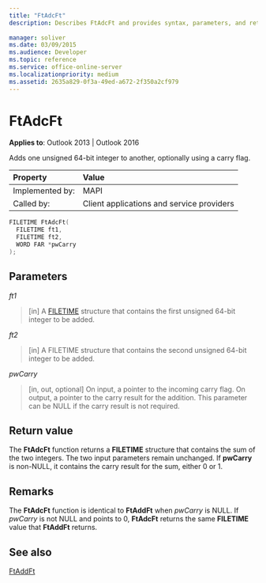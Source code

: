 ```yaml
---
title: "FtAdcFt"
description: Describes FtAdcFt and provides syntax, parameters, and return value.
 
manager: soliver
ms.date: 03/09/2015
ms.audience: Developer
ms.topic: reference
ms.service: office-online-server
ms.localizationpriority: medium
ms.assetid: 2635a829-0f3a-49ed-a672-2f350a2cf979
---
```


# FtAdcFt

  
  
**Applies to**: Outlook 2013 | Outlook 2016 
  
Adds one unsigned 64-bit integer to another, optionally using a carry flag.
  
|Property|Value|
|:-----|:-----|
|Implemented by:  <br/> |MAPI  <br/> |
|Called by:  <br/> |Client applications and service providers  <br/> |
   
```cpp
FILETIME FtAdcFt( 
  FILETIME ft1, 
  FILETIME ft2, 
  WORD FAR *pwCarry
);
```

## Parameters

 _ft1_
  
> [in] A [FILETIME](filetime.md) structure that contains the first unsigned 64-bit integer to be added. 
    
 _ft2_
  
> [in] A FILETIME structure that contains the second unsigned 64-bit integer to be added.
    
 _pwCarry_
  
> [in, out, optional] On input, a pointer to the incoming carry flag. On output, a pointer to the carry result for the addition. This parameter can be NULL if the carry result is not required.
    
## Return value

The **FtAdcFt** function returns a **FILETIME** structure that contains the sum of the two integers. The two input parameters remain unchanged. If **pwCarry** is non-NULL, it contains the carry result for the sum, either 0 or 1. 
  
## Remarks

The **FtAdcFt** function is identical to **FtAddFt** when  _pwCarry_ is NULL. If  _pwCarry_ is not NULL and points to 0, **FtAdcFt** returns the same **FILETIME** value that **FtAddFt** returns. 
  
## See also



[FtAddFt](ftaddft.md)

